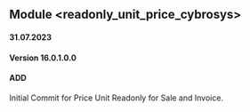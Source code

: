 ## Module <readonly_unit_price_cybrosys>

#### 31.07.2023
#### Version 16.0.1.0.0
#### ADD
Initial Commit for Price Unit Readonly for Sale and Invoice.

